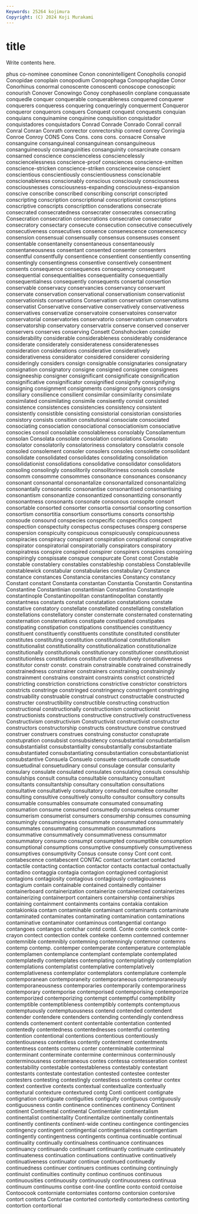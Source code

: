 ```yaml
---
Keywords: 25264 kojimura
Copyright: (C) 2024 Koji Murakami
---
```


# title

Write contents here.



phus co-nominee conominee Conon cononintelligent Conopholis conopid Conopidae conoplain
conopodium Conopophaga Conopophagidae Conor Conorhinus conormal conoscente conoscenti conoscope conoscopic
conourish Conover Conowingo Conoy conphaseolin conplane conquassate conquedle conquer conquerable
conquerableness conquered conquerer conquerers conqueress conquering conqueringly conquerment Conqueror conqueror
conquerors conquers Conquest conquest conquests conquian conquians conquinamine conquinine conquisition
conquistador conquistadores conquistadors Conrad Conrade Conrado Conrail conrail Conral Conran
Conrath conrector conrectorship conred conrey Conringia Conroe Conroy CONS Cons
Cons. cons cons. consacre Consalve consanguine consanguineal consanguinean consanguineous consanguineously
consanguinities consanguinity consarcinate consarn consarned conscience conscienceless consciencelessly consciencelessness conscience-proof
consciences conscience-smitten conscience-stricken conscience-striken consciencewise conscient conscientious conscientiously conscientiousness conscionable
conscionableness conscionably conscious consciously consciousness consciousnesses consciousness-expanding consciousness-expansion conscive conscribe
conscribed conscribing conscript conscripted conscripting conscription conscriptional conscriptionist conscriptions conscriptive
conscripts conscripttion consderations consecrate consecrated consecratedness consecrater consecrates consecrating Consecration
consecration consecrations consecrative consecrator consecratory consectary consecute consecution consecutive consecutively
consecutiveness consecutives consence consenescence consenescency consension consensual consensually consensus consensuses
consent consentable consentaneity consentaneous consentaneously consentaneousness consentant consented consenter consenters
consentful consentfully consentience consentient consentiently consenting consentingly consentingness consentive consentively
consentment consents consequence consequences consequency consequent consequential consequentialities consequentiality consequentially
consequentialness consequently consequents consertal consertion conservable conservacy conservancies conservancy conservant
conservate conservation conservational conservationism conservationist conservationists conservations Conservatism conservatism conservatisms
conservatist Conservative conservative conservatively conservativeness conservatives conservatize conservatoire conservatoires conservator
conservatorial conservatories conservatorio conservatorium conservators conservatorship conservatory conservatrix conserve conserved
conserver conservers conserves conserving Consett Conshohocken consider considerability considerable considerableness
considerably considerance considerate considerately considerateness consideratenesses consideration considerations considerative consideratively
considerativeness considerator considered considerer considering consideringly considers consign consignable consignataries
consignatary consignation consignatory consigne consigned consignee consignees consigneeship consigner consignificant
consignificate consignification consignificative consignificator consignified consignify consignifying consigning consignment consignments
consignor consignors consigns consiliary consilience consilient consimilar consimilarity consimilate consimilated
consimilating consimile consisently consist consisted consistence consistences consistencies consistency consistent
consistently consistible consisting consistorial consistorian consistories consistory consists consition consitutional
consociate consociated consociating consociation consociational consociationism consociative consocies consol consolable
consolableness consolably Consolamentum consolan Consolata consolate consolation consolations Consolato consolator
consolatorily consolatoriness consolatory consolatrix console consoled consolement consoler consolers consoles
consolette consolidant consolidate consolidated consolidates consolidating consolidation consolidationist consolidations consolidative
consolidator consolidators consoling consolingly consolitorily consolitoriness consols consolute consomm consomme
consommes consonance consonances consonancy consonant consonantal consonantalize consonantalized consonantalizing consonantally
consonantic consonantise consonantised consonantising consonantism consonantize consonantized consonantizing consonantly consonantness
consonants consonate consonous consopite consort consortable consorted consorter consortia consortial
consorting consortion consortism consortitia consortium consortiums consorts consortship consoude consound
conspecies conspecific conspecifics conspect conspection conspectuity conspectus conspectuses consperg consperse
conspersion conspicuity conspicuous conspicuously conspicuousness conspiracies conspiracy conspirant conspiration conspirational
conspirative conspirator conspiratorial conspiratorially conspirators conspiratory conspiratress conspire conspired conspirer
conspirers conspires conspiring conspiringly conspissate conspue conspurcate Const const Constable
constable constablery constables constableship constabless Constableville constablewick constabular constabularies constabulary
Constance constance constances Constancia constancies Constancy constancy Constant constant Constanta
constantan Constantia Constantin Constantina Constantine Constantinian constantinian Constantino Constantinople constantinople
Constantinopolitan constantinopolitan constantly constantness constants constat constatation constatations constate constative
constatory constellate constellated constellating constellation constellations constellatory conster consternate consternated
consternating consternation consternations constipate constipated constipates constipating constipation constipations constituencies
constituency constituent constituently constituents constitute constituted constituter constitutes constituting constitution
constitutional constitutionalism constitutionalist constitutionality constitutionalization constitutionalize constitutionally constitutionals constitutionary constitutioner
constitutionist constitutionless constitutions constitutive constitutively constitutiveness constitutor constr constr. constrain
constrainable constrained constrainedly constrainedness constrainer constrainers constraining constrainingly constrainment constrains
constraint constraints constrict constricted constricting constriction constrictions constrictive constrictor constrictors
constricts constringe constringed constringency constringent constringing construability construable construal construct
constructable constructed constructer constructibility constructible constructing construction constructional constructionally constructionism
constructionist constructionists constructions constructive constructively constructiveness Constructivism constructivism Constructivist constructivist
constructor constructors constructorship constructs constructure construe construed construer construers construes
construing constuctor constuprate constupration consubsist consubsistency consubstantial consubstantialism consubstantialist consubstantiality
consubstantially consubstantiate consubstantiated consubstantiating consubstantiation consubstantiationist consubstantive Consuela Consuelo consuete
consuetitude consuetude consuetudinal consuetudinary consul consulage consular consularity consulary consulate
consulated consulates consulating consuls consulship consulships consult consulta consultable consultancy
consultant consultants consultantship consultary consultation consultations consultative consultatively consultatory consulted
consultee consulter consulting consultive consultively consulto consultor consultory consults consumable
consumables consumate consumated consumating consumation consume consumed consumedly consumeless consumer
consumerism consumerist consumers consumership consumes consuming consumingly consumingness consummate consummated
consummately consummates consummating consummation consummations consummative consummatively consummativeness consummator consummatory
consumo consumpt consumpted consumptible consumption consumptional consumptions consumptive consumptively consumptiveness
consumptives consumptivity Consus consute consy Cont cont cont. contabescence contabescent
CONTAC contact contactant contacted contactile contacting contaction contactor contacts contactual
contactually contadino contaggia contagia contagion contagioned contagionist contagions contagiosity contagious
contagiously contagiousness contagium contain containable contained containedly container containerboard containerization
containerize containerized containerizes containerizing containerport containers containership containerships containing containment
containments contains contakia contakion contakionkia contam contaminable contaminant contaminants contaminate
contaminated contaminates contaminating contamination contaminations contaminative contaminator contaminous contangential contango
contangoes contangos contchar contd contd. Conte conte conteck conte-crayon contect
contection contek conteke contemn contemned contemner contemnible contemnibly contemning contemningly
contemnor contemns contemp contemp. contemper contemperate contemperature contemplable contemplamen contemplance
contemplant contemplate contemplated contemplatedly contemplates contemplating contemplatingly contemplation contemplations contemplatist
contemplative contemplatively contemplativeness contemplator contemplators contemplature contemple contemporanean contemporaneity contemporaneous
contemporaneously contemporaneousness contemporaries contemporarily contemporariness contemporary contemporise contemporised contemporising contemporize
contemporized contemporizing contempt contemptful contemptibility contemptible contemptibleness contemptibly contempts contemptuous
contemptuously contemptuousness contend contended contendent contender contendere contenders contending contendingly
contendress contends contenement content contentable contentation contented contentedly contentedness contentednesses
contentful contenting contention contentional contentions contentious contentiously contentiousness contentless contently
contentment contentments contentness contents contenu conter conterminable conterminal conterminant conterminate
contermine conterminous conterminously conterminousness conterraneous contes contessa contesseration contest contestability
contestable contestableness contestably contestant contestants contestate contestation contested contestee contester
contesters contesting contestingly contestless contests conteur contex context contextive contexts
contextual contextualize contextually contextural contexture contextured contg Conti conticent contignate
contignation contiguate contiguities contiguity contiguous contiguously contiguousness contin continence continences
continency Continent continent Continental continental Continentaler continentalism continentalist continentality Continentalize
continentally continentals continently continents continent-wide contineu contingence contingencies contingency contingent
contingential contingentialness contingentiam contingently contingentness contingents continua continuable continual continuality
continually continualness continuance continuances continuancy continuando continuant continuantly continuate continuately
continuateness continuation continuations continuative continuatively continuativeness continuator continue continued continuedly
continuedness continuer continuers continues continuing continuingly continuist continuities continuity continuo
continuos continuous continuousities continuousity continuously continuousness continuua continuum continuums contise
cont-line contline conto contoid contoise Contoocook contorniate contorniates contorno contorsion
contorsive contort contorta Contortae contorted contortedly contortedness contorting contortion contortional
